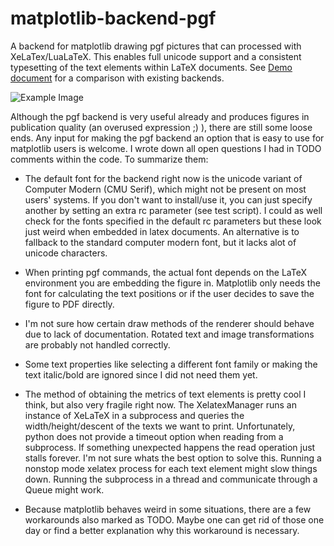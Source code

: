 matplotlib-backend-pgf
======================

A backend for matplotlib drawing pgf pictures that can processed with XeLaTex/LuaLaTeX. This enables full unicode support and a consistent typesetting of the text elements within LaTeX documents. See [Demo document](https://github.com/pwuertz/matplotlib-backend-pgf/raw/master/demo/demo.pdf) for a comparison with existing backends.

![Example Image](https://github.com/pwuertz/matplotlib-backend-pgf/raw/master/demo/figure-pgf.png)

Although the pgf backend is very useful already and produces figures in publication quality (an overused expression ;) ), there are still some loose ends. Any input for making the pgf backend an option that is easy to use for matplotlib users is welcome. I wrote down all open questions I had in TODO comments within the code. To summarize them:

* The default font for the backend right now is the unicode variant of Computer Modern (CMU Serif), which might not be present on most users' systems. If you don't want to install/use it, you can just specify another by setting an extra rc parameter (see test script). I could as well check for the fonts specified in the default rc parameters but these look just weird when embedded in latex documents. An alternative is to fallback to the standard computer modern font, but it lacks alot of unicode characters.

* When printing pgf commands, the actual font depends on the LaTeX environment you are embedding the figure in. Matplotlib only needs the font for calculating the text positions or if the user decides to save the figure to PDF directly.

* I'm not sure how certain draw methods of the renderer should behave due to lack of documentation. Rotated text and image transformations are probably not handled correctly.

* Some text properties like selecting a different font family or making the text italic/bold are ignored since I did not need them yet.

* The method of obtaining the metrics of text elements is pretty cool I think, but also very fragile right now. The XelatexManager runs an instance of XeLaTeX in a subprocess and queries the width/height/descent of the texts we want to print. Unfortunately, python does not provide a timeout option when reading from a subprocess. If something unexpected happens the read operation just stalls forever. I'm not sure whats the best option to solve this. Running a nonstop mode xelatex process for each text element might slow things down. Running the subprocess in a thread and communicate through a Queue might work.
 
* Because matplotlib behaves weird in some situations, there are a few workarounds also marked as TODO. Maybe one can get rid of those one day or find a better explanation why this workaround is necessary.